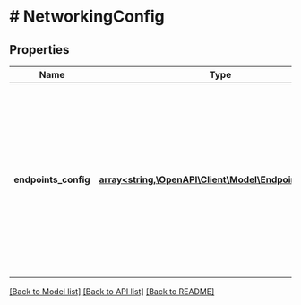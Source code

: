 # # NetworkingConfig

## Properties

Name | Type | Description | Notes
------------ | ------------- | ------------- | -------------
**endpoints_config** | [**array<string,\OpenAPI\Client\Model\EndpointSettings>**](EndpointSettings.md) | A mapping of network name to endpoint configuration for that network. The endpoint configuration can be left empty to connect to that network with no particular endpoint configuration. | [optional]

[[Back to Model list]](../../README.md#models) [[Back to API list]](../../README.md#endpoints) [[Back to README]](../../README.md)
